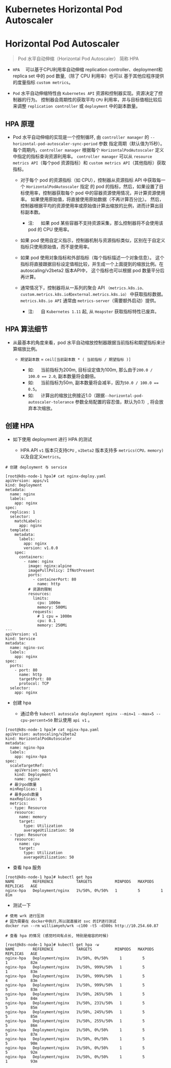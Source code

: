 # Kubernetes Horizontal Pod Autoscaler


# Horizontal Pod Autoscaler

> Pod 水平自动伸缩（Horizontal Pod Autoscaler） 简称 HPA

* `HPA`&emsp; 可以基于CPU利用率自动伸缩 replication controller、deployment和 replica set 中的 pod 数量,（除了 CPU 利用率）也可以 基于其他应程序提供的度量指标 `custom metrics`。

* `Pod` 水平自动伸缩特性由 `Kubernetes API` 资源和控制器实现。资源决定了控制器的行为。 控制器会周期性的获取平均 `CPU` 利用率，并与目标值相比较后来调整 `replication controller` 或 `deployment` 中的副本数量。



## HPA 原理

* Pod 水平自动伸缩的实现是一个控制循环, 由 `controller manager` 的 `--horizontal-pod-autoscaler-sync-period` 参数 指定周期（默认值为15秒）。 每个周期内，`controller manager` 根据每个 `HorizontalPodAutoscaler` 定义中指定的指标查询资源利用率。 `controller manager` 可以从 `resource metrics API`（每个pod 资源指标）和 `custom metrics API`（其他指标）获取指标。

  * 对于每个 pod 的资源指标（如 CPU），控制器从资源指标 API 中获取每一个 `HorizontalPodAutoscaler` 指定 的 pod 的指标，然后，如果设置了目标使用率，控制器获取每个 pod 中的容器资源使用情况，并计算资源使用率。 如果使用原始值，将直接使用原始数据（不再计算百分比）。 然后，控制器根据平均的资源使用率或原始值计算出缩放的比例，进而计算出目标副本数。
    * 注: &emsp; 如果 pod 某些容器不支持资源采集，那么控制器将不会使用该 pod 的 CPU 使用率。 

  * 如果 pod 使用自定义指示，控制器机制与资源指标类似，区别在于自定义指标只使用原始值，而不是使用率。

  * 如果 pod 使用对象指标和外部指标（每个指标描述一个对象信息）。 这个指标将直接跟据目标设定值相比较，并生成一个上面提到的缩放比例。在 autoscaling/v2beta2 版本API中， 这个指标也可以根据 pod 数量平分后再计算。

  * 通常情况下，控制器将从一系列的聚合 API `（metrics.k8s.io、custom.metrics.k8s.io和external.metrics.k8s.io）` 中获取指标数据。 `metrics.k8s.io API` 通常由 `metrics-server`（需要额外启动）提供。

    * 注: &emsp; 自 `Kubernetes 1.11` 起, 从 `Heapster` 获取指标特性已废弃。



## HPA 算法细节

* 从最基本的角度来看，pod 水平自动缩放控制器跟据当前指标和期望指标来计算缩放比例。

  * `期望副本数` = `ceil[当前副本数 * ( 当前指标 / 期望指标 )]`

    * 如: &emsp; 当前指标为200m, 目标设定值为100m, 那么由于`200.0 / 100.0 == 2.0`,  副本数量将会翻倍。
    * 如: &emsp; 当前指标为50m, 副本数量将会减半，因为`50.0 / 100.0 == 0.5`。 
    * 如: &emsp; 计算出的缩放比例接近1.0（跟据`--horizontal-pod-autoscaler-tolerance` 参数全局配置的容忍值，默认为0.1）, 将会放弃本次缩放。




## 创建 HPA

* 如下使用 deployment 进行 HPA 的测试

  * HPA API `v1` 版本只支持`CPU` , `v2beta2` 版本支持多 `metrics(CPU，memory)`以及自定义`metrics`。

```
# 创建 deployment 与 service

[root@k8s-node-1 hpa]# cat nginx-deploy.yaml 
apiVersion: apps/v1
kind: Deployment 
metadata: 
  name: nginx
  labels:
    app: nginx
spec: 
  replicas: 1
  selector:
    matchLabels:
      app: nginx
  template: 
    metadata: 
      labels: 
        app: nginx 
        version: v1.0.0
    spec: 
      containers: 
        - name: nginx 
          image: nginx:alpine 
          imagePullPolicy: IfNotPresent
          ports:
            - containerPort: 80
              name: http
          # 资源的限制
          resources:
            limits:
              cpu: 1000m
              memory: 500Mi
            requests:
              # 1 cpu = 1000m
              cpu: 0.1
              memory: 250Mi
---
apiVersion: v1
kind: Service
metadata:
  name: nginx-svc
  labels:
    app: nginx
spec:
  ports:
    - port: 80
      name: http
      targetPort: 80
      protocol: TCP
  selector:
    app: nginx

```
 


* 创建 hpa 

  * 通过命令 `kubectl autoscale deployment nginx --min=1 --max=5 --cpu-percent=50` 默认使用 `api v1` 。

```
[root@k8s-node-1 hpa]# cat nginx-hpa.yaml 
apiVersion: autoscaling/v2beta2
kind: HorizontalPodAutoscaler
metadata:
  name: nginx-hpa
  labels:
    app: nginx-hpa
spec:
  scaleTargetRef:
    apiVersion: apps/v1
    kind: Deployment
    name: nginx
  # 最少pod数量
  minReplicas: 1
  # 最多pods数量
  maxReplicas: 5
  metrics:
  - type: Resource
    resource:
      name: memory
      target:
        type: Utilization
        averageUtilization: 50
  - type: Resource
    resource:
      name: cpu
      target:
        type: Utilization
        averageUtilization: 50
```



* 查看 hpa 服务

```
[root@k8s-node-1 hpa]# kubectl get hpa
NAME        REFERENCE          TARGETS          MINPODS   MAXPODS   REPLICAS   AGE
nginx-hpa   Deployment/nginx   1%/50%, 0%/50%   1         5         1          81m
```


* 测试一下

```
# 使用 wrk 进行压测
# 因为需要在 docker中执行,所以就直接对 svc 的IP进行测试
docker run --rm williamyeh/wrk -c100 -t5 -d300s http://10.254.60.87

```


```
# 查看 hpa 的情况 (感觉时间有点长, 特别是缩容的时候)

[root@k8s-node-1 hpa]# kubectl get hpa -w
NAME        REFERENCE          TARGETS          MINPODS   MAXPODS   REPLICAS   AGE
nginx-hpa   Deployment/nginx   1%/50%, 0%/50%     1         5         1          82m
nginx-hpa   Deployment/nginx   1%/50%, 999%/50%   1         5         1          83m
nginx-hpa   Deployment/nginx   1%/50%, 999%/50%   1         5         4          83m
nginx-hpa   Deployment/nginx   1%/50%, 999%/50%   1         5         5          83m
nginx-hpa   Deployment/nginx   1%/50%, 265%/50%   1         5         5          84m
nginx-hpa   Deployment/nginx   1%/50%, 231%/50%   1         5         5          85m
nginx-hpa   Deployment/nginx   1%/50%, 245%/50%   1         5         5          85m
nginx-hpa   Deployment/nginx   1%/50%, 255%/50%   1         5         5          86m
nginx-hpa   Deployment/nginx   1%/50%, 0%/50%     1         5         5          87m
nginx-hpa   Deployment/nginx   1%/50%, 0%/50%     1         5         5          90m
nginx-hpa   Deployment/nginx   1%/50%, 0%/50%     1         5         5          92m
nginx-hpa   Deployment/nginx   1%/50%, 0%/50%     1         5         1          93m

```



